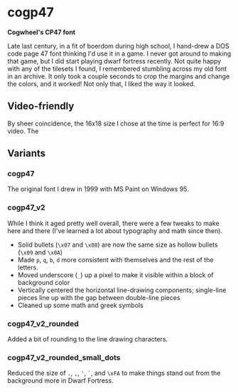# cogp47

**Cogwheel's CP47 font**

Late last century, in a fit of boerdom during high school, I hand-drew a DOS code page 47 font thinking I'd use it in a game. I never got around to making that game, but I did start playing dwarf fortress recently. Not quite happy with any of the tilesets I found, I remembered stumbling across my old font in an archive. It only took a couple seconds to crop the margins and change the colors, and it worked! Not only that, I liked the way it looked.

## Video-friendly

By sheer coincidence, the 16x18 size I chose at the time is perfect for 16:9 video. The

## Variants

### cogp47

The original font I drew in 1999 with MS Paint on Windows 95.

### cogp47\_v2

While I think it aged pretty well overall, there were a few tweaks to make here and there (I've learned a lot about typography and math since then). 

- Solid bullets (`\x07` and `\x08`) are now the same size as hollow bullets (`\x09` and `\x0A`)
- Made `p`, `q`, `b`, `d` more consistent with themselves and the rest of the letters.
- Moved underscore (`_`) up a pixel to make it visible within a block of background color
- Vertically centered the horizontal line-drawing components; single-line pieces line up with the gap between double-line pieces
- Cleaned up some math and greek symbols

### cogp47\_v2\_rounded

Added a bit of rounding to the line drawing characters.

### cogp47\_v2\_rounded\_small\_dots

Reduced the size of `.`, `,`, `'`, `` ` ``, and `\xFA` to make things stand out from the background more in Dwarf Fortress.

